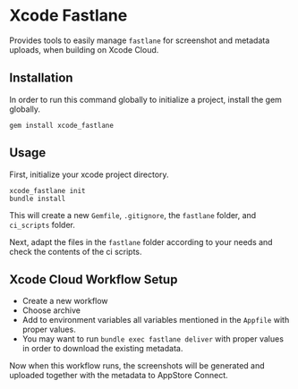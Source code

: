 # Xcode Fastlane

Provides tools to easily manage `fastlane` for screenshot and metadata uploads,
when building on Xcode Cloud.

## Installation

In order to run this command globally to initialize a project, install the gem globally.

```shell
gem install xcode_fastlane
```

## Usage

First, initialize your xcode project directory.

```shell
xcode_fastlane init
bundle install
```

This will create a new `Gemfile`, `.gitignore`, the `fastlane` folder, and `ci_scripts` folder.

Next, adapt the files in the `fastlane` folder according to your needs and check the contents of the ci scripts.

## Xcode Cloud Workflow Setup

- Create a new workflow
- Choose archive
- Add to environment variables all variables mentioned in the `Appfile` with proper values.
- You may want to run `bundle exec fastlane deliver` with proper values in order to download the existing metadata.

Now when this workflow runs, the screenshots will be generated and uploaded together with the metadata to AppStore Connect.
